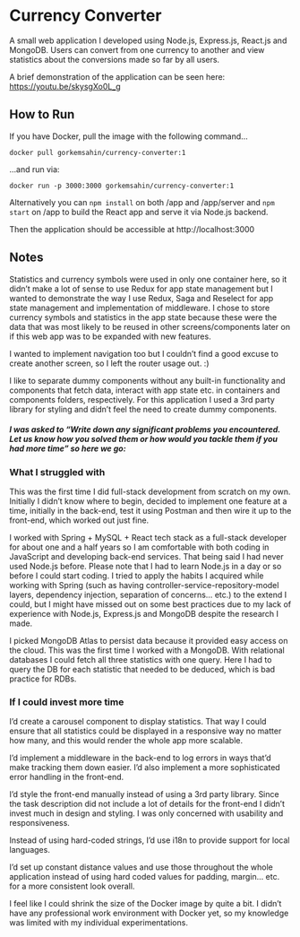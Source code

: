 # Currency Converter

A small web application I developed using Node.js, Express.js, React.js and MongoDB. Users can convert from one currency to another and view statistics about the conversions made so far by all users.

A brief demonstration of the application can be seen here: https://youtu.be/skysgXo0L_g

## How to Run

If you have Docker, pull the image with the following command…

`docker pull gorkemsahin/currency-converter:1`

…and run via:

`docker run -p 3000:3000 gorkemsahin/currency-converter:1`

Alternatively you can `npm install` on both /app and /app/server and `npm start` on /app to build the React app and serve it via Node.js backend.

Then the application should be accessible at http://localhost:3000

## Notes

Statistics and currency symbols were used in only one container here, so it didn’t make a lot of sense to use Redux for app state management but I wanted to demonstrate the way I use Redux, Saga and Reselect for app state management and implementation of middleware. I chose to store currency symbols and statistics in the app state because these were the data that was most likely to be reused in other screens/components later on if this web app was to be expanded with new features.

I wanted to implement navigation too but I couldn’t find a good excuse to create another screen, so I left the router usage out. :)

I like to separate dummy components without any built-in functionality and components that fetch data, interact with app state etc. in containers and components folders, respectively. For this application I used a 3rd party library for styling and didn’t feel the need to create dummy components.

##### I was asked to “Write down any significant problems you encountered. Let us know how you solved them or how would you tackle them if you had more time” so here we go:

### What I struggled with

This was the first time I did full-stack development from scratch on my own. Initially I didn’t know where to begin, decided to implement one feature at a time, initially in the back-end, test it using Postman and then wire it up to the front-end, which worked out just fine.

I worked with Spring + MySQL + React tech stack as a full-stack developer for about one and a half years so I am comfortable with both coding in JavaScript and developing back-end services. That being said I had never used Node.js before. Please note that I had to learn Node.js in a day or so before I could start coding. I tried to apply the habits I acquired while working with Spring (such as having controller-service-repository-model layers, dependency injection, separation of concerns… etc.) to the extend I could, but I might have missed out on some best practices due to my lack of experience with Node.js, Express.js and MongoDB despite the research I made.

I picked MongoDB Atlas to persist data because it provided easy access on the cloud. This was the first time I worked with a MongoDB. With relational databases I could fetch all three statistics with one query. Here I had to query the DB for each statistic that needed to be deduced, which is bad practice for RDBs.

### If I could invest more time

I’d create a carousel component to display statistics. That way I could ensure that all statistics could be displayed in a responsive way no matter how many, and this would render the whole app more scalable.

I’d implement a middleware in the back-end to log errors in ways that’d make tracking them down easier. I’d also implement a more sophisticated error handling in the front-end.

I’d style the front-end manually instead of using a 3rd party library. Since the task description did not include a lot of details for the front-end I didn’t invest much in design and styling. I was only concerned with usability and responsiveness.

Instead of using hard-coded strings, I’d use i18n to provide support for local languages.

I’d set up constant distance values and use those throughout the whole application instead of using hard coded values for padding, margin… etc. for a more consistent look overall.

I feel like I could shrink the size of the Docker image by quite a bit. I didn’t have any professional work environment with Docker yet, so my knowledge was limited with my individual experimentations.
